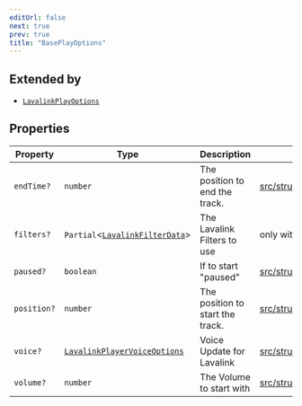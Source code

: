 ```yaml
---
editUrl: false
next: true
prev: true
title: "BasePlayOptions"
---
```


## Extended by

- [`LavalinkPlayOptions`](/api/interfaces/lavalinkplayoptions/)

## Properties

| Property | Type | Description | Defined in |
| ------ | ------ | ------ | ------ |
| `endTime?` | `number` | The position to end the track. | [src/structures/Types/Player.ts:84](https://github.com/appujet/lavalink-client/blob/4880e032861893b27e80b7c2d6c36639afbb3479/src/structures/Types/Player.ts#L84) |
| `filters?` | `Partial`\<[`LavalinkFilterData`](/api/interfaces/lavalinkfilterdata/)\> | The Lavalink Filters to use | only with the new REST API | [src/structures/Types/Player.ts:90](https://github.com/appujet/lavalink-client/blob/4880e032861893b27e80b7c2d6c36639afbb3479/src/structures/Types/Player.ts#L90) |
| `paused?` | `boolean` | If to start "paused" | [src/structures/Types/Player.ts:86](https://github.com/appujet/lavalink-client/blob/4880e032861893b27e80b7c2d6c36639afbb3479/src/structures/Types/Player.ts#L86) |
| `position?` | `number` | The position to start the track. | [src/structures/Types/Player.ts:82](https://github.com/appujet/lavalink-client/blob/4880e032861893b27e80b7c2d6c36639afbb3479/src/structures/Types/Player.ts#L82) |
| `voice?` | [`LavalinkPlayerVoiceOptions`](/api/type-aliases/lavalinkplayervoiceoptions/) | Voice Update for Lavalink | [src/structures/Types/Player.ts:92](https://github.com/appujet/lavalink-client/blob/4880e032861893b27e80b7c2d6c36639afbb3479/src/structures/Types/Player.ts#L92) |
| `volume?` | `number` | The Volume to start with | [src/structures/Types/Player.ts:88](https://github.com/appujet/lavalink-client/blob/4880e032861893b27e80b7c2d6c36639afbb3479/src/structures/Types/Player.ts#L88) |
